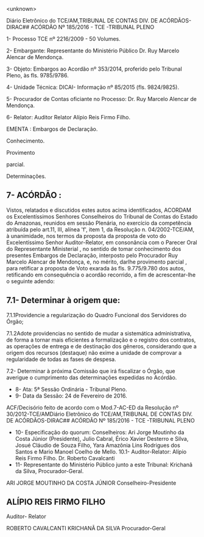 &lt;unknown&gt;

Diário Eletrônico do TCE/AM,TRIBUNAL DE CONTAS DIV. DE ACÓRDÃOS-DIRAC## ACÓRDÃO Nº 185/2016 - TCE -TRIBUNAL PLENO

1- Processo TCE nº 2216/2009 - 50 Volumes.

2- Embargante: Representante  do  Ministério  Público  Dr.  Ruy Marcelo  Alencar  de Mendonça.

3-  Objeto: Embargos  ao  Acordão  nº  353/2014,  proferido  pelo  Tribunal  Pleno,  às  fls. 9785/9786.

4- Unidade Técnica: DICAI- Informação nº 85/2015 (fls. 9824/9825).

5- Procurador  de  Contas  oficiante  no  Processo: Dr. Ruy  Marcelo  Alencar  de Mendonça.

6- Relator: Auditor Relator Alípio Reis Firmo Filho.

EMENTA : Embargos de Declaração.

Conhecimento.

Provimento

parcial.

Determinações.

## 7- ACÓRDÃO :

Vistos,  relatados  e  discutidos  estes  autos  acima  identificados, ACORDAM os Excelentíssimos  Senhores  Conselheiros  do  Tribunal  de  Contas  do  Estado  do  Amazonas, reunidos em sessão Plenária, no exercício da competência atribuída pelo art.11, III, alínea 'f', item 1, da Resolução n. 04/2002-TCE/AM, à unanimidade, nos termos da proposta da proposta de voto do Excelentíssimo Senhor Auditor-Relator, em consonância com o Parecer Oral do Representante Ministerial , no sentido de tomar conhecimento dos presentes Embargos de Declaração, interposto pelo Procurador Ruy Marcelo Alencar de Mendonça, e, no mérito, darlhe provimento parcial , para retificar a proposta de Voto exarada às fls. 9.775/9.780 dos autos, retificando em consequência o acordão recorrido, a fim de acrescentar-lhe o seguinte adendo:

## 7.1- Determinar à origem que:

7.1.1Providencie a regularização do Quadro Funcional dos Servidores do Órgão;

7.1.2Adote providencias no sentido de mudar a sistemática administrativa, de forma a tornar mais eficientes a formalização e o registro dos contratos, as operações de  entrega  e  de  destinação  dos  gêneros,  considerando  que  a  origem  dos  recursos (destaque)  não  exime  a  unidade  de  comprovar  a  regularidade  de  todas  as  fases  de despesa.

7.2-  Determinar  à  próxima  Comissão que  irá  fiscalizar  o  Órgão,  que averigue o cumprimento das determinações expedidas no Acórdão.

- 8- Ata: 5ª Sessão Ordinária - Tribunal Pleno.
- 9- Data da Sessão: 24 de Fevereiro de 2016.

ACF/Decisório feito de acordo com o Mod.7-AC-ED da Resolução nº 30/2012-TCE/AMDiário Eletrônico do TCE/AM,TRIBUNAL DE CONTAS DIV. DE ACÓRDÃOS-DIRAC## ACÓRDÃO Nº 185/2016 - TCE -TRIBUNAL PLENO

- 10-  Especificação  do  quorum: Conselheiros:  Ari  Jorge  Moutinho  da  Costa  Júnior (Presidente), Julio Cabral, Érico Xavier Desterro e Silva, Josué Cláudio de Souza Filho, Yara Amazônia Lins Rodrigues dos Santos e Mario Manoel Coelho de Mello. 10.1- Auditor-Relator: Alípio Reis Firmo Filho. Dr. Roberto Cavalcanti
- 11- Representante do Ministério Público junto a este Tribunal: Krichanã da Silva, Procurador-Geral.

ARI JORGE MOUTINHO DA COSTA JÚNIOR Conselheiro-Presidente

## ALÍPIO REIS FIRMO FILHO

Auditor- Relator

ROBERTO CAVALCANTI KRICHANÃ DA SILVA Procurador-Geral